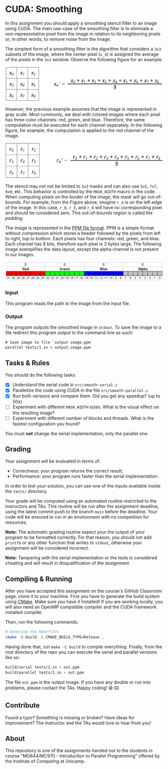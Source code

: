 CUDA: Smoothing
================================================================================

In this assignment you should apply a smoothing stencil filter to an image using
CUDA. The main use-case of the smoothing filter is to eliminate a
non-representative pixel from the image in relation to its neighboring pixels
or, in other words, to remove noise from the image.

The simplest form of a smoothing filter is the algorithm that considers a `3x3`
subsets of the image, where the center pixel (`x_4`) is assigned the average of
the pixels in the `3x3` window. Observe the following figure for an example.

![Equation 1](images/equation1.png)

However, the previous example assumes that the image is represented in gray
scale. Most commonly, we deal with colored images where each pixel has three
color channels: red, green, and blue. Therefore, the same computation must be
executed for each channel separately. In the following figure, for example, the
computation is applied to the red channel of the image.

![Equation 2](images/equation2.png)

The stencil may not not be limited to `3x3` masks and can also use `5x5`, `7x7`,
`9x9`, etc. This behavior is controlled by the `MASK_WIDTH` macro in the code.
When computing pixels on the border of the image, the mask will go
out-of-bounds. For example, from the Figure above, imagine `r_4` is on the left
edge of the image. In this case, `r_0`, `r_3`, and `r_6` will have no
corresponding pixel and should be considered zero. This out-of-bounds region is
called the *padding*.

The image is represented in the [PPM file format][netpbm]. PPM is a
simple format without compression which stores a header followed by the pixels
from left to right, top to bottom. Each pixels has four channels: red, green,
and blue. Each channel has 8 bits, therefore each pixel is 3 bytes large. The
following image exemplifies the data layout, except the alpha channel is not
present in our images.

![Format](images/format.png)

### Input

This program reads the path to the image from the input file.

### Output

The program outputs the smoothed image in `stdout`. To save the image to a file
redirect this program output in the command-line as such:

```console
# Save image to file `output-image.ppm`
parallel tests/1.in > output-image.ppm
```

[netpbm]: https://en.wikipedia.org/wiki/Netpbm

Tasks & Rules
--------------------------------------------------------------------------------

You should do the following tasks:

- [X] Understand the serial code in `src/smooth-serial.c`
- [X] Parallelize the code using CUDA in the file `src/smooth-parallel.c`
- [X] Run both versions and compare them. Did you get any speedup? (up to 50x)
- [ ] Experiment with different `MASK_WIDTH` sizes. What is the visual effect on
  the resulting image?
- [ ] Experiment with different number of blocks and threads. What is the
  fastest configuration you found?

You must **not** change the serial implementation, only the parallel one.

Grading
--------------------------------------------------------------------------------

Your assignment will be evaluated in terms of:

- Correctness: your program returns the correct result;
- Performance: your program runs faster than the serial implementation.

In order to test your solution, you can use one of the inputs available inside
the `tests/` directory.

Your grade will be computed using an automated routine restricted to the
instructors and TAs. This routine will be run after the assignment deadline,
using the latest commit push to the branch `main` before the deadline. Your
code will be ensured to run in an environment with no competition for resources.

**Note:** The automatic grading routine expect your the output of
your program to be formatted correctly. For that reason, you should not add
`printf`s or any other function that writes to `stdout`, otherwise your
assignment will be considered incorrect.

**Note:** Tampering with the serial implementation or the tests is considered
cheating and will result in disqualification of the assignment.

Compiling & Running
--------------------------------------------------------------------------------

After you have accepted this assignment on the course's GitHub Classroom page,
clone it to your machine. First you have to generate the build system using
[CMake](https://cmake.org/). Make sure you have it installed!  If you are
working locally, you will also need an OpenMP compatible compiler and the CUDA
framework installed compiler.

Then, run the following commands:

```bash
# Generate the Makefiles
cmake -B build -D CMAKE_BUILD_TYPE=Release .
```

Having done that, run `make -C build` to compile everything. Finally, from the
root directory of the repo you can execute the serial and parallel versions
like so:

```bash
build/serial tests/1.in > out.ppm
build/parallel tests/2.in > out.ppm
```

The file `out.ppm` is the output image. If you have any doubts or run into
problems, please contact the TAs. Happy coding! :smile: :keyboard:

Contribute
--------------------------------------------------------------------------------

Found a typo? Something is missing or broken? Have ideas for improvement? The
instructor and the TAs would love to hear from you!

About
--------------------------------------------------------------------------------

This repository is one of the assignments handed out to the students in course
"MO644/MC970 - Introduction to Parallel Programming" offered by the Institute of
Computing at Unicamp.
